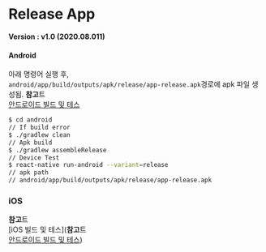 # Release App
**Version : v1.0 (2020.08.011)**

#### Android
아래 명령어 실행 후,<br/>
``android/app/build/outputs/apk/release/app-release.apk``경로에 apk 파일 생성됨.
**참고**트<br/>
[안드로이드 빌드 및 테스](https://dev-yakuza.github.io/ko/react-native/android-running-on-device/)
``` bash
$ cd android
// If build error
$ ./gradlew clean
// Apk build
$ ./gradlew assembleRelease
// Device Test 
$ react-native run-android --variant=release
// apk path
// android/app/build/outputs/apk/release/app-release.apk
```

### iOS
**참고**트<br/>
[iOS 빌드 및 테스](**참고**트<br/>
[안드로이드 빌드 및 테스](https://dev-yakuza.github.io/ko/react-native/android-running-on-device/))

